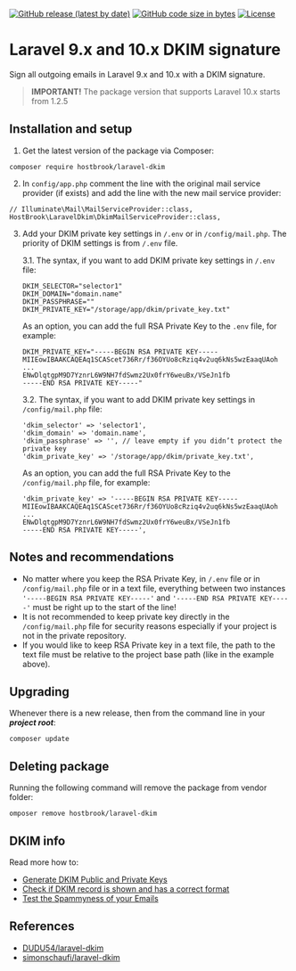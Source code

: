 <a href="https://github.com/hostbrook/laravel-dkim"><img alt="GitHub release (latest by date)" src="https://img.shields.io/github/v/release/hostbrook/laravel-dkim"></a>
<a href="https://github.com/hostbrook/laravel-dkim"><img alt="GitHub code size in bytes" src="https://img.shields.io/github/languages/code-size/hostbrook/laravel-dkim"></a>
<a href="https://github.com/hostbrook/laravel-dkim"><img alt="License" src="https://img.shields.io/github/license/hostbrook/laravel-dkim"></a>

<p></p>

# Laravel 9.x and 10.x DKIM signature

Sign all outgoing emails in Laravel 9.x and 10.x with a DKIM signature.

> **IMPORTANT!** The package version that supports Laravel 10.x starts from 1.2.5

## Installation and setup

1. Get the latest version of the package via Composer:

```
composer require hostbrook/laravel-dkim
```

2. In `config/app.php` comment the line with the original mail service provider (if exists) and add the line with the new mail service provider:

```
// Illuminate\Mail\MailServiceProvider::class,
HostBrook\LaravelDkim\DkimMailServiceProvider::class,
```

3. Add your DKIM private key settings in `/.env` or in `/config/mail.php`. The priority of DKIM settings is from `/.env` file.

   3.1. The syntax, if you want to add DKIM private key settings in `/.env` file:

   ```
   DKIM_SELECTOR="selector1"
   DKIM_DOMAIN="domain.name"
   DKIM_PASSPHRASE=""
   DKIM_PRIVATE_KEY="/storage/app/dkim/private_key.txt"
   ```

   As an option, you can add the full RSA Private Key to the `.env` file, for example:

   ```
   DKIM_PRIVATE_KEY="-----BEGIN RSA PRIVATE KEY-----
   MIIEowIBAAKCAQEAq1SCAScet736Rr/f36OYUo8cRziq4v2uq6kNs5wzEaaqUAoh
   ...
   ENwDlqtgpM9D7YznrL6W9NH7fdSwmz2Ux0frY6weuBx/VSeJn1fb
   -----END RSA PRIVATE KEY-----"
   ```

   3.2. The syntax, if you want to add DKIM private key settings in `/config/mail.php` file:

   ```
   'dkim_selector' => 'selector1',
   'dkim_domain' => 'domain.name',
   'dkim_passphrase' => '', // leave empty if you didn’t protect the private key
   'dkim_private_key' => '/storage/app/dkim/private_key.txt',
   ```

   As an option, you can add the full RSA Private Key to the `/config/mail.php` file, for example:

   ```
   'dkim_private_key' => '-----BEGIN RSA PRIVATE KEY-----
   MIIEowIBAAKCAQEAq1SCAScet736Rr/f36OYUo8cRziq4v2uq6kNs5wzEaaqUAoh
   ...
   ENwDlqtgpM9D7YznrL6W9NH7fdSwmz2Ux0frY6weuBx/VSeJn1fb
   -----END RSA PRIVATE KEY-----',
   ```

## Notes and recommendations

- No matter where you keep the RSA Private Key, in `/.env` file or in `/config/mail.php` file or in a text file, everything between two instances `'-----BEGIN RSA PRIVATE KEY-----'` and `'-----END RSA PRIVATE KEY-----'` must be right up to the start of the line!
- It is not recommended to keep private key directly in the `/config/mail.php` file for security reasons especially if your project is not in the private repository.
- If you would like to keep RSA Private key in a text file, the path to the text file must be relative to the project base path (like in the example above).

## Upgrading

Whenever there is a new release, then from the command line in your **_project root_**:

```shell
composer update
```

## Deleting package

Running the following command will remove the package from vendor folder:

```shell
omposer remove hostbrook/laravel-dkim
```

## DKIM info

Read more how to:

- [Generate DKIM Public and Private Keys](https://tools.socketlabs.com/dkim/generator)
- [Check if DKIM record is shown and has a correct format](https://dmarcly.com/tools/dkim-record-checker)
- [Test the Spammyness of your Emails](https://www.mail-tester.com)

## References

- [DUDU54/laravel-dkim](https://github.com/DUDU54/laravel-dkim)
- [simonschaufi/laravel-dkim](https://github.com/simonschaufi/laravel-dkim)
